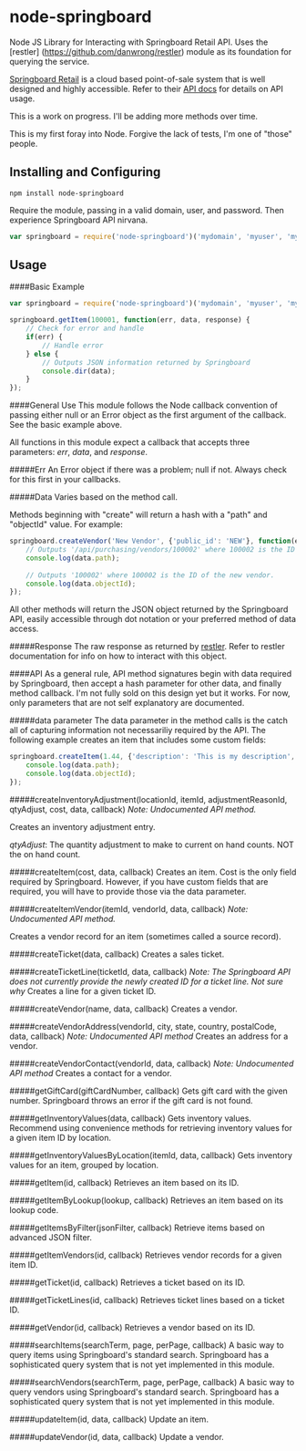node-springboard
================
Node JS Library for Interacting with Springboard Retail API. Uses the [restler] (https://github.com/danwrong/restler) module as its foundation for querying the service.

[Springboard Retail](http://www.springboardretail.com) is a cloud based point-of-sale system that is well designed and highly accessible. Refer to their [API docs](http://dev.springboardretail.com) for details on API usage.

This is a work on progress. I'll be adding more methods over time.

This is my first foray into Node. Forgive the lack of tests, I'm one of "those" people.

Installing and Configuring
--------------------------
```
npm install node-springboard
```

Require the module, passing in a valid domain, user, and password. Then experience Springboard API nirvana.

```javascript
var springboard = require('node-springboard')('mydomain', 'myuser', 'mypassword');
```

Usage
-----
####Basic Example
```javascript
var springboard = require('node-springboard')('mydomain', 'myuser', 'mypassword');

springboard.getItem(100001, function(err, data, response) {
	// Check for error and handle
	if(err) {
		// Handle error
	} else {
		// Outputs JSON information returned by Springboard
		console.dir(data);
	}
});
```

####General Use
This module follows the Node callback convention of passing either null or an Error object as the first argument of the callback. See the basic example above.

All functions in this module expect a callback that accepts three parameters: _err_, _data_, and _response_.

#####Err
An Error object if there was a problem; null if not. Always check for this first in your callbacks.

#####Data
Varies based on the method call. 

Methods beginning with "create" will return a hash with a "path" and "objectId" value. For example:

```javascript
springboard.createVendor('New Vendor', {'public_id': 'NEW'}, function(err, data, response) {
	// Outputs '/api/purchasing/vendors/100002' where 100002 is the ID of the new vendor.
	console.log(data.path);
	
	// Outputs '100002' where 100002 is the ID of the new vendor.
	console.log(data.objectId);
});
```

All other methods will return the JSON object returned by the Springboard API, easily accessible through dot notation or your preferred method of data access.

#####Response
The raw response as returned by [restler](https://github.com/danwrong/restler). Refer to restler documentation for info on how to interact with this object. 

####API
As a general rule, API method signatures begin with data required by Springboard, then accept a hash parameter for other data, and finally method callback. I'm not fully sold on this design yet but it works. For now, only parameters that are not self explanatory are documented. 

#####data parameter
The data parameter in the method calls is the catch all of capturing information not necessariliy required by the API. The following example creates an item that includes some custom fields:

```javascript
springboard.createItem(1.44, {'description': 'This is my description', 'custom': {'department': '37: Hard Crafts'}}, function(err, data, response) {
	console.log(data.path);
	console.log(data.objectId);
});
```

#####createInventoryAdjustment(locationId, itemId, adjustmentReasonId, qtyAdjust, cost, data, callback)
_Note: Undocumented API method._

Creates an inventory adjustment entry.

_qtyAdjust_: The quantity adjustment to make to current on hand counts. NOT the on hand count.

#####createItem(cost, data, callback)
Creates an item. Cost is the only field required by Springboard. However, if you have custom fields that are required, you will have to provide those via the data parameter.

#####createItemVendor(itemId, vendorId, data, callback)
_Note: Undocumented API method._

Creates a vendor record for an item (sometimes called a source record).

#####createTicket(data, callback)
Creates a sales ticket.

#####createTicketLine(ticketId, data, callback)
_Note: The Springboard API does not currently provide the newly created ID for a ticket line. Not sure why_
Creates a line for a given ticket ID.

#####createVendor(name, data, callback)
Creates a vendor.

#####createVendorAddress(vendorId, city, state, country, postalCode, data, callback)
_Note: Undocumented API method_
Creates an address for a vendor. 

#####createVendorContact(vendorId, data, callback)
_Note: Undocumented API method_
Creates a contact for a vendor.

#####getGiftCard(giftCardNumber, callback)
Gets gift card with the given number. Springboard throws an error if the gift card is not found.

#####getInventoryValues(data, callback)
Gets inventory values. Recommend using convenience methods for retrieving inventory values for a given item ID by location.

#####getInventoryValuesByLocation(itemId, data, callback)
Gets inventory values for an item, grouped by location.

#####getItem(id, callback)
Retrieves an item based on its ID.

#####getItemByLookup(lookup, callback)
Retrieves an item based on its lookup code.

#####getItemsByFilter(jsonFilter, callback)
Retrieve items based on advanced JSON filter.

#####getItemVendors(id, callback)
Retrieves vendor records for a given item ID.

#####getTicket(id, callback)
Retrieves a ticket based on its ID.

#####getTicketLines(id, callback)
Retrieves ticket lines based on a ticket ID.

#####getVendor(id, callback)
Retrieves a vendor based on its ID.

#####searchItems(searchTerm, page, perPage, callback)
A basic way to query items using Springboard's standard search. Springboard has a sophisticated query system that is not yet implemented in this module.

#####searchVendors(searchTerm, page, perPage, callback)
A basic way to query vendors using Springboard's standard search. Springboard has a sophisticated query system that is not yet implemented in this module.

#####updateItem(id, data, callback)
Update an item.

#####updateVendor(id, data, callback)
Update a vendor.




